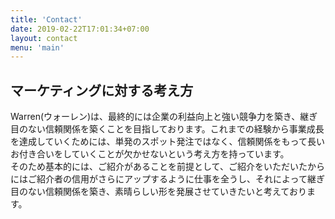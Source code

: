 ```yaml
---
title: 'Contact'
date: 2019-02-22T17:01:34+07:00
layout: contact
menu: 'main'
---
```


## マーケティングに対する考え方
Warren(ウォーレン)は、最終的には企業の利益向上と強い競争力を築き、継ぎ目のない信頼関係を築くことを目指しております。これまでの経験から事業成長を達成していくためには、単発のスポット発注ではなく、信頼関係をもって長いお付き合いをしていくことが欠かせないという考え方を持っています。
<br>
そのため基本的には、ご紹介があることを前提として、ご紹介をいただいたからにはご紹介者の信用がさらにアップするように仕事を全うし、それによって継ぎ目のない信頼関係を築き、素晴らしい形を発展させていきたいと考えております。
<br>
